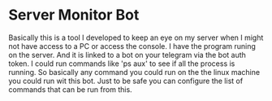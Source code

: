 # Server Monitor Bot

Basically this is a tool I developed to keep an eye on my server when I might not have access to a PC or access the console.
I have the program runing on the server. And it is linked to a bot on your telegram via the bot auth token. I could run commands 
like 'ps aux' to see if all the process is running. So basically any command you could run on the the linux machine you could 
run wit this bot. Just to be safe you can configure the list of commands that can be run from this. 
